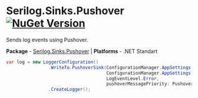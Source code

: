 # Serilog.Sinks.Pushover [![NuGet Version](http://img.shields.io/nuget/v/Serilog.Sinks.Pushover.svg?style=flat)](https://www.nuget.org/packages/Serilog.Sinks.Pushover/)

Sends log events using Pushover.

**Package** - [Serilog.Sinks.Pushover](http://nuget.org/packages/serilog.sinks.pushover)
| **Platforms** - .NET Standart

```csharp
var log = new LoggerConfiguration()
                .WriteTo.PushoverSink(ConfigurationManager.AppSettings["pushover:token"],
                                      ConfigurationManager.AppSettings["userOrGroupKey"],
                                      LogEventLevel.Error,
                                      pushoverMessagePriority: PushoverMessagePriority.HighPriority)
                .CreateLogger();
```
